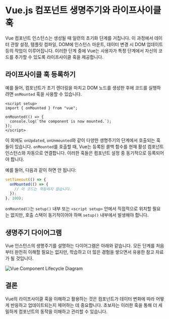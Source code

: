 # Vue.js 컴포넌트 생명주기와 라이프사이클 훅

Vue 컴포넌트 인스턴스는 생성될 때 일련의 초기화 단계를 거칩니다. 이 과정에서 데이터 관찰 설정, 템플릿 컴파일, DOM에 인스턴스 마운트, 데이터 변경 시 DOM 업데이트 등의 작업이 이루어집니다. 이러한 단계 중에 Vue는 사용자가 특정 단계에서 자신의 코드를 추가할 수 있도록 라이프사이클 훅을 제공합니다.

## 라이프사이클 훅 등록하기

예를 들어, 컴포넌트가 초기 렌더링을 마치고 DOM 노드를 생성한 후에 코드를 실행하려면 `onMounted` 훅을 사용할 수 있습니다.

```vue
<script setup>
import { onMounted } from "vue";

onMounted(() => {
  console.log(`the component is now mounted.`);
});
</script>
```

이 외에도 `onUpdated`, `onUnmounted`와 같이 다양한 생명주기의 단계에서 호출되는 훅들이 있습니다. `onMounted`를 호출할 때, Vue는 등록된 콜백 함수를 현재 활성 컴포넌트 인스턴스와 자동으로 연결합니다. 이러한 훅들은 컴포넌트 설정 중 동기적으로 등록되어야 합니다.

예를 들어, 다음과 같이 하면 안 됩니다:

```js
setTimeout(() => {
  onMounted(() => {
    // 이 코드는 작동하지 않습니다.
  });
}, 100);
```

`onMounted()`는 `setup()` 내부 또는 `<script setup>` 안에서 직접적으로 위치할 필요는 없지만, 호출 스택이 동기적이어야 하며 `setup()` 내부에서 발생해야 합니다.

## 생명주기 다이어그램

Vue 인스턴스의 생명주기를 설명하는 다이어그램은 아래와 같습니다. 모든 단계를 처음부터 완전히 이해할 필요는 없지만, 학습하고 더 많은 경험을 쌓으면서 유용한 참고 자료가 될 것입니다.

![Vue Component Lifecycle Diagram](https://vuejs.org/assets/lifecycle.MuZLBFAS.png)

## 결론

Vue의 라이프사이클 훅을 이해하고 활용하는 것은 컴포넌트가 데이터 변화에 따라 어떻게 반응하고 업데이트되는지 제어하는 데 중요합니다. 초보자는 이러한 훅을 통해 더 세밀하게 컴포넌트의 동작을 이해하고 관리할 수 있습니다.
